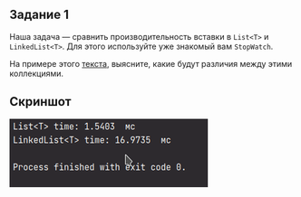 ## Задание 1

Наша задача — сравнить производительность вставки в `List<T>` и `LinkedList<T>`.
Для этого используйте уже знакомый вам `StopWatch`.

На примере этого [текста](./Text1.txt), выясните, какие будут различия между этими коллекциями.

## Скриншот

![Screenshot](Task1.png)